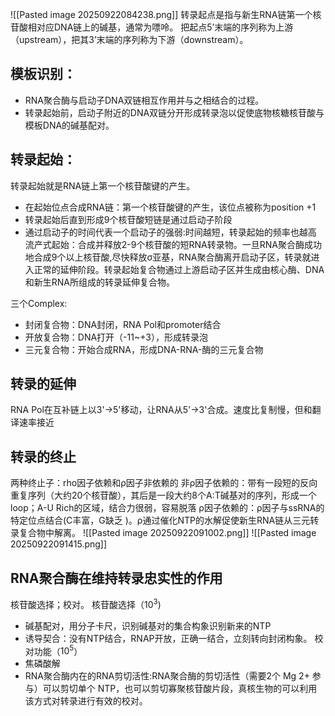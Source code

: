 ![[Pasted image 20250922084238.png]]
转录起点是指与新生RNA链第一个核苷酸相对应DNA链上的碱基，通常为嘌呤。
把起点5’末端的序列称为上游（upstream），把其3’末端的序列称为下游（downstream）。

## 模板识别：
- RNA聚合酶与启动子DNA双链相互作用并与之相结合的过程。
- 转录起始前，启动子附近的DNA双链分开形成转录泡以促使底物核糖核苷酸与模板DNA的碱基配对。
## 转录起始：
转录起始就是RNA链上第一个核苷酸键的产生。
- 在起始位点合成RNA链：第一个核苷酸键的产生，该位点被称为position +1 
- 转录起始后直到形成9个核苷酸短链是通过启动子阶段
- 通过启动子的时间代表一个启动子的强弱:时间越短，转录起始的频率也越高
流产式起始：合成并释放2-9个核苷酸的短RNA转录物。一旦RNA聚合酶成功地合成9个以上核苷酸,尽快释放σ亚基，RNA聚合酶离开启动子区，转录就进入正常的延伸阶段。转录起始复合物通过上游启动子区并生成由核心酶、DNA和新生RNA所组成的转录延伸复合物。

三个Complex:
- 封闭复合物：DNA封闭，RNA Pol和promoter结合
- 开放复合物：DNA打开（-11~+3），形成转录泡
- 三元复合物：开始合成RNA，形成DNA-RNA-酶的三元复合物
## 转录的延伸
RNA Pol在互补链上以3'->5'移动，让RNA从5'->3'合成。速度比复制慢，但和翻译速率接近

## 转录的终止
两种终止子：rho因子依赖和ρ因子非依赖的
非ρ因子依赖的：带有一段短的反向重复序列（大约20个核苷酸），其后是一段大约8个A:T碱基对的序列，形成一个loop；A-U Rich的区域，结合力很弱，容易脱落
ρ因子依赖的：ρ因子与ssRNA的特定位点结合(C丰富，G缺乏 )。ρ通过催化NTP的水解促使新生RNA链从三元转录复合物中解离。
![[Pasted image 20250922091002.png]]
![[Pasted image 20250922091415.png]]

## RNA聚合酶在维持转录忠实性的作用
核苷酸选择；校对。
核苷酸选择（$10^3$)
- 碱基配对，用分子卡尺，识别碱基对的集合构象识别新来的NTP
- 诱导契合：没有NTP结合，RNAP开放，正确一结合，立刻转向封闭构象。
校对功能（$10^5$）
- 焦磷酸解
- RNA聚合酶内在的RNA剪切活性:RNA聚合酶的剪切活性（需要2个 Mg 2+ 参与）可以剪切单个 NTP，也可以剪切寡聚核苷酸片段，真核生物的可以利用该方式对转录进行有效的校对。

